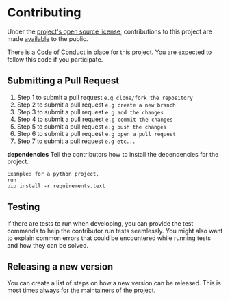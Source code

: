 # Contributing

Under the [project's open source license](LICENSE), contributions to this project are made [available][contributions-under-repository-license] to the public. 

There is a [Code of Conduct][code-of-conduct] in place for this project. You are expected to follow this code if you participate.

[code-of-conduct]: CODE_OF_CONDUCT.md
[contributions-under-repository-license]: https://help.github.com/articles/github-terms-of-service/#6-contributions-under-repository-license


## Submitting a Pull Request
1. Step 1 to submit a pull request `e.g clone/fork the repository`
2. Step 2 to submit a pull request `e.g create a new branch`
3. Step 3 to submit a pull request `e.g add the changes`
4. Step 4 to submit a pull request `e.g commit the changes`
5. Step 5 to submit a pull request `e.g push the changes`
6. Step 6 to submit a pull request `e.g open a pull request`
7. Step 7 to submit a pull request `e.g etc...`

**dependencies**
Tell the contributors how to install the dependencies for the project. 
```
Example: for a python project,
run 
pip install -r requirements.text
```

## Testing
If there are tests to run when developing, you can provide the test commands to help the contributor run tests seemlessly. You might also want to explain common errors that could be encountered while running tests and how they can be solved.
## Releasing a new version
You can create a list of steps on how a new version can be released. This is most times always for the maintainers of the project.


